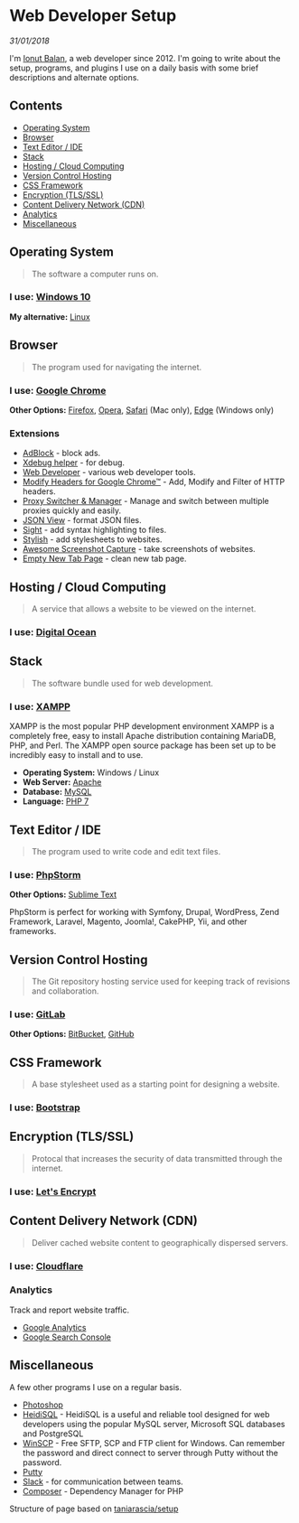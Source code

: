 # Web Developer Setup

*31/01/2018*

I'm [Ionut Balan](topicdev.com), a web developer since 2012. I'm going to write about the setup, programs, and plugins I use on a daily basis with some brief descriptions and alternate options. 


## Contents

- [Operating System](#operating-system)
- [Browser](#browser)
- [Text Editor / IDE](#text-editor--ide)
- [Stack](#stack)
- [Hosting / Cloud Computing](#hosting--cloud-computing)
- [Version Control Hosting](#version-control-hosting)
- [CSS Framework](#css-framework)
- [Encryption (TLS/SSL)](#css-framework)
- [Content Delivery Network (CDN)](#encryption-tlsssl)
- [Analytics](#analytics)
- [Miscellaneous](#miscellaneous)

## Operating System

> The software a computer runs on.

### **I use:** [Windows 10](https://www.microsoft.com/en-us/windows)
**My alternative:** [Linux](https://en.wikipedia.org/wiki/Linux)


## Browser

> The program used for navigating the internet.

### **I use:** [Google Chrome](https://www.google.com/chrome/)
**Other Options:**  [Firefox](https://www.mozilla.org/en-US/firefox/products/), [Opera](http://www.opera.com/), [Safari](http://www.apple.com/safari/) (Mac only), [Edge](https://www.microsoft.com/en-us/windows/microsoft-edge/microsoft-edge) (Windows only)


### Extensions

- [AdBlock](https://chrome.google.com/webstore/detail/adblock/gighmmpiobklfepjocnamgkkbiglidom?hl=en-US) - block ads.
- [Xdebug helper](https://chrome.google.com/webstore/detail/xdebug-helper/eadndfjplgieldjbigjakmdgkmoaaaoc?hl=en-US) - for debug.
- [Web Developer](https://chrome.google.com/webstore/detail/web-developer/bfbameneiokkgbdmiekhjnmfkcnldhhm?hl=en-US) - various web developer tools.
- [Modify Headers for Google Chrome™](https://chrome.google.com/webstore/detail/modify-headers-for-google/innpjfdalfhpcoinfnehdnbkglpmogdi?hl=en-US) - Add, Modify and Filter of HTTP headers.
- [Proxy Switcher & Manager](https://chrome.google.com/webstore/detail/proxy-switcher-manager/onnfghpihccifgojkpnnncpagjcdbjod?hl=en-US) - Manage and switch between multiple proxies quickly and easily.
- [JSON View](https://chrome.google.com/webstore/detail/jsonview/chklaanhfefbnpoihckbnefhakgolnmc) - format JSON files.
- [Sight](https://chrome.google.com/webstore/detail/sight/epmaefhielclhlnmjofcdapbeepkmggh) - add syntax highlighting to files.
- [Stylish](https://chrome.google.com/webstore/detail/stylish/fjnbnpbmkenffdnngjfgmeleoegfcffe?hl=en) - add stylesheets to websites.
- [Awesome Screenshot Capture](https://chrome.google.com/webstore/detail/awesome-screenshot-screen/nlipoenfbbikpbjkfpfillcgkoblgpmj) - take screenshots of websites.
- [Empty New Tab Page](https://chrome.google.com/webstore/detail/empty-new-tab-page-black/fllomkdgoahjlgcblpldnpjcilipjelp) - clean new tab page.

## Hosting / Cloud Computing

> A service that allows a website to be viewed on the internet.

### **I use:** [Digital Ocean](https://www.digitalocean.com/)


## Stack

> The software bundle used for web development.

### **I use:**  [XAMPP](https://www.apachefriends.org/ro/index.html)

XAMPP is the most popular PHP development environment
XAMPP is a completely free, easy to install Apache distribution containing MariaDB, PHP, and Perl. The XAMPP open source package has been set up to be incredibly easy to install and to use.

- **Operating System:** Windows / Linux
- **Web Server:** [Apache](https://www.apache.org/)
- **Database:** [MySQL](https://www.mysql.com/)
- **Language:** [PHP 7](http://php.net/)

## Text Editor / IDE

> The program used to write code and edit text files.

### **I use:** [PhpStorm](https://www.jetbrains.com/phpstorm/)
**Other Options:** [Sublime Text](https://www.sublimetext.com/)

PhpStorm is perfect for working with Symfony, Drupal, WordPress, Zend Framework, Laravel, Magento, Joomla!, CakePHP, Yii, and other frameworks.


## Version Control Hosting

> The Git repository hosting service used for keeping track of revisions and collaboration.

### **I use:** [GitLab](https://about.gitlab.com/)
**Other Options:** [BitBucket](https://bitbucket.org), [GitHub](https://github.com/)


## CSS Framework

> A base stylesheet used as a starting point for designing a website.

### **I use:** [Bootstrap](http://getbootstrap.com/)


## Encryption (TLS/SSL)

> Protocal that increases the security of data transmitted through the internet.

### **I use:** [Let's Encrypt](https://letsencrypt.org/)

## Content Delivery Network (CDN)

> Deliver cached website content to geographically dispersed servers.

### **I use:** [Cloudflare](https://www.cloudflare.com/)


### Analytics

Track and report website traffic.

- [Google Analytics](https://analytics.google.com/)
- [Google Search Console](https://www.google.com/webmasters)

## Miscellaneous

A few other programs I use on a regular basis.

- [Photoshop](http://www.photoshop.com/)
- [HeidiSQL](https://www.heidisql.com/) - HeidiSQL is a useful and reliable tool designed for web developers using the popular MySQL server, Microsoft SQL databases and PostgreSQL
- [WinSCP](https://winscp.net/eng/download.php) - Free SFTP, SCP and FTP client for Windows. Can remember the password and direct connect to server through Putty without the password.
- [Putty](https://www.chiark.greenend.org.uk/~sgtatham/putty/latest.html)
- [Slack](https://slack.com/) - for communication between teams.
- [Composer](https://getcomposer.org/) - Dependency Manager for PHP

Structure of page based on [taniarascia/setup](https://github.com/taniarascia/setup)
